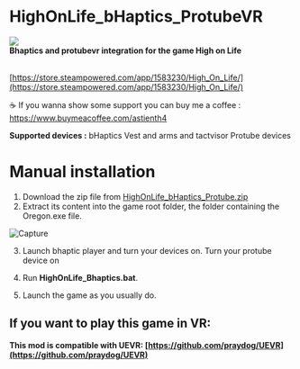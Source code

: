 # HighOnLife_bHaptics_ProtubeVR
<img src="https://cdn.akamai.steamstatic.com/steam/apps/1583230/header.jpg" />
</br>
<b>Bhaptics and protubevr integration for the game High on Life</b>

</br>[https://store.steampowered.com/app/1583230/High_On_Life/](https://store.steampowered.com/app/1583230/High_On_Life/)

☕ If you wanna show some support you can buy me a coffee : https://www.buymeacoffee.com/astienth4

<b>Supported devices :</b>
bHaptics Vest and arms and tactvisor
Protube devices

# <b>Manual installation</b></br>
1) Download the zip file from [HighOnLife_bHaptics_Protube.zip](https://github.com/Astienth/HighOnLife_bHaptics_ProtubeVR/releases/download/1.0/HighOnLife_bHaptics_Protube.zip)</br>
2) Extract its content into the game root folder, the folder containing the Oregon.exe file.</br>

![Capture](https://github.com/Astienth/HighOnLife_bHaptics_ProtubeVR/assets/11942434/3d3c300b-ab20-4764-a524-d8e110e40327)



3) Launch bhaptic player and turn your devices on. Turn your protube device on</br>

4) Run **HighOnLife_Bhaptics.bat**.</br>  

5) Launch the game as you usually do. </br>  

## If you want to play this game in VR:

<b>This mod is compatible with UEVR: [https://github.com/praydog/UEVR](https://github.com/praydog/UEVR) </b>

